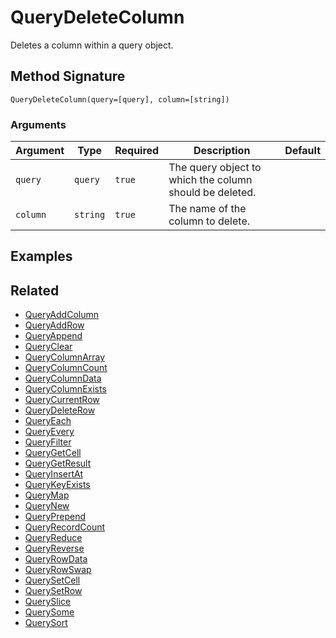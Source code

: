 # QueryDeleteColumn

Deletes a column within a query object.

## Method Signature

```
QueryDeleteColumn(query=[query], column=[string])
```

### Arguments

| Argument | Type     | Required | Description                                             | Default |
| -------- | -------- | -------- | ------------------------------------------------------- | ------- |
| `query`  | `query`  | `true`   | The query object to which the column should be deleted. |         |
| `column` | `string` | `true`   | The name of the column to delete.                       |         |

## Examples

## Related

* [QueryAddColumn](queryaddcolumn.md)
* [QueryAddRow](queryaddrow.md)
* [QueryAppend](queryappend.md)
* [QueryClear](queryclear.md)
* [QueryColumnArray](querycolumnarray.md)
* [QueryColumnCount](querycolumncount.md)
* [QueryColumnData](querycolumndata.md)
* [QueryColumnExists](querycolumnexists.md)
* [QueryCurrentRow](querycurrentrow.md)
* [QueryDeleteRow](querydeleterow.md)
* [QueryEach](queryeach.md)
* [QueryEvery](queryevery.md)
* [QueryFilter](queryfilter.md)
* [QueryGetCell](querygetcell.md)
* [QueryGetResult](querygetresult.md)
* [QueryInsertAt](queryinsertat.md)
* [QueryKeyExists](querykeyexists.md)
* [QueryMap](querymap.md)
* [QueryNew](querynew.md)
* [QueryPrepend](queryprepend.md)
* [QueryRecordCount](queryrecordcount.md)
* [QueryReduce](queryreduce.md)
* [QueryReverse](queryreverse.md)
* [QueryRowData](queryrowdata.md)
* [QueryRowSwap](queryrowswap.md)
* [QuerySetCell](querysetcell.md)
* [QuerySetRow](querysetrow.md)
* [QuerySlice](queryslice.md)
* [QuerySome](querysome.md)
* [QuerySort](querysort.md)
